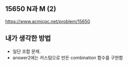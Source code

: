 ## 15650 N과 M (2)

<https://www.acmicpc.net/problem/15650>

## 내가 생각한 방법

<!-- ![이미지](./img.png) -->

- 일단 조합 문제.
- answer2에는 커스텀으로 만든 combination 함수를 구현함
